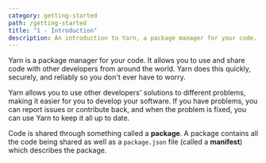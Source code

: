 ```yaml
---
category: getting-started
path: /getting-started
title: "1 - Introduction"
description: An introduction to Yarn, a package manager for your code.
---
```


Yarn is a package manager for your code. It allows you to use and share code with other developers from around the world. Yarn does this quickly, securely, and reliably so you don't ever have to worry.

Yarn allows you to use other developers' solutions to different problems, making it easier for you to develop your software. If you have problems, you can report issues or contribute back, and when the problem is fixed, you can use Yarn to keep it all up to date.

Code is shared through something called a **package**. A package contains all the code being shared as well as a `package.json` file (called a **manifest**) which describes the package.
